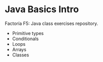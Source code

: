 # Java Basics Intro
Factoría F5: Java class exercises repository. 

- Primitive types
- Conditionals
- Loops
- Arrays
- Classes